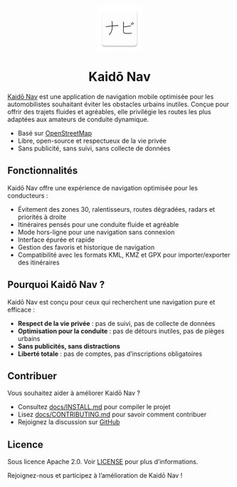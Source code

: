 <div align="center">
  <img src="/qt/res/logo.png" height="100"/>
</div>
<h1 align="center">Kaidō Nav</h1>

[Kaidō Nav](https://kaido-nav.app) est une application de navigation mobile optimisée pour les automobilistes souhaitant éviter les obstacles urbains inutiles. Conçue pour offrir des trajets fluides et agréables, elle privilégie les routes les plus adaptées aux amateurs de conduite dynamique.

- Basé sur [OpenStreetMap](https://www.openstreetmap.org)
- Libre, open-source et respectueux de la vie privée
- Sans publicité, sans suivi, sans collecte de données

## Fonctionnalités

Kaidō Nav offre une expérience de navigation optimisée pour les conducteurs :

- Évitement des zones 30, ralentisseurs, routes dégradées, radars et priorités à droite
- Itinéraires pensés pour une conduite fluide et agréable
- Mode hors-ligne pour une navigation sans connexion
- Interface épurée et rapide
- Gestion des favoris et historique de navigation
- Compatibilité avec les formats KML, KMZ et GPX pour importer/exporter des itinéraires

## Pourquoi Kaidō Nav ?

Kaidō Nav est conçu pour ceux qui recherchent une navigation pure et efficace :

- **Respect de la vie privée** : pas de suivi, pas de collecte de données
- **Optimisation pour la conduite** : pas de détours inutiles, pas de pièges urbains
- **Sans publicités, sans distractions**
- **Liberté totale** : pas de comptes, pas d’inscriptions obligatoires

## Contribuer

Vous souhaitez aider à améliorer Kaidō Nav ?

- Consultez [docs/INSTALL.md](docs/INSTALL.md) pour compiler le projet
- Lisez [docs/CONTRIBUTING.md](docs/CONTRIBUTING.md) pour savoir comment contribuer
- Rejoignez la discussion sur [GitHub](https://github.com/kaido-nav/kaido-nav/discussions)

## Licence

Sous licence Apache 2.0. Voir [LICENSE](https://github.com/kaido-nav/kaido-nav/blob/master/LICENSE) pour plus d’informations.

Rejoignez-nous et participez à l’amélioration de Kaidō Nav !

